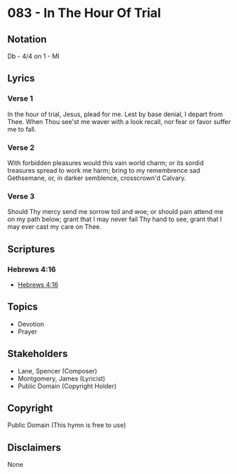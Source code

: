 # 083 - In The Hour Of Trial

## Notation

Db - 4/4 on 1 - MI

## Lyrics

### Verse 1

In the hour of trial, Jesus, plead for me. Lest by base denial, I depart from Thee. When Thou see'st me waver with a look recall, nor fear or favor suffer me to fall.

### Verse 2

With forbidden pleasures would this vain world charm; or its sordid treasures spread to work me harm; bring to my remembrence sad Gethsemane, or, in darker semblence, crosscrown'd Calvary.

### Verse 3

Should Thy mercy send me sorrow toil and woe; or should pain attend me on my path below; grant that I may never fail Thy hand to see, grant that I may ever cast my care on Thee.


## Scriptures

### Hebrews 4:16

- [Hebrews 4:16](https://www.biblegateway.com/passage/?search=Hebrews%204%3A16)


## Topics

- Devotion
- Prayer

## Stakeholders

- Lane, Spencer (Composer)
- Montgomery, James (Lyricist)
- Public Domain (Copyright Holder)

## Copyright

Public Domain
(This hymn is free to use)

## Disclaimers

None

